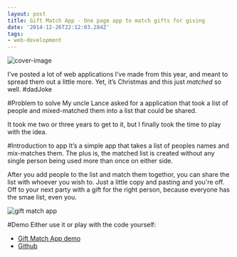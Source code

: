 ```yaml
---
layout: post
title: Gift Match App - One page app to match gifts for giving
date: '2014-12-26T22:12:03.284Z'
tags:
- web-development
---
```


![cover-image](/content/images/2014/12/giftmatch-app.png)

I’ve posted a lot of web applications I’ve made from this year, and meant to spread them out a little more. Yet, it’s Christmas and this just *matched* so well. #dadJoke

#Problem to solve
My uncle Lance asked for a application that took a list of people and mixed-matched them into a list that could be shared.

It took me two or three years to get to it, but I finally took the time to play with the idea.

#Introduction to app
It’s a simple app that takes a list of peoples names and mix-matches them. The plus is, the matched list is created without any single person being used more than once on either side.

After you add people to the list and match them togethor, you can share the list with whoever you wish to. Just a little copy and pasting and you're off. Off to your next party with a gift for the right person, because everyone has the smae list, even you.

![gift match app](/content/images/2014/12/giftmatch-app.png)

#Demo
Either use it or play with the code yourself:

- [Gift Match App demo](http://chancesmith.org/project/giftmatch/)
- [Github](https://github.com/chancesmith/chancesmith-site/tree/master/project/giftmatch)